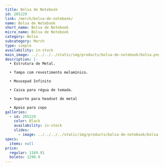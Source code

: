 ```yaml
---
title: Bolsa de Notebook
id: 205229
link: /merch/bolsa-de-notebook/
name: Bolsa de Notebook
short_name: Bolsa de Notebook
micro_name: Bolsa de Notebook
category: Bolsa
subcategory: Merch
type: simple
availability: in-stock
main_image: ../../../../static/img/products/bolsa-de-notebook/bolsa.png
description: |-
  • Estrutura de Metal.

  • Tampo com revestimento melamínico.

  • Mousepad Infinito

  • Caixa para régua de tomada.

  • Suporte para headset de metal

  • Apoio para copo
galleries:
  - id: 205229
    color: Black
    availability: in-stock
    slides:
      - image: ../../../../static/img/products/bolsa-de-notebook/bolsa.png
specs:
  items: null
price:
  regular: 1169.91
  boleto: 1299.9
---
```

